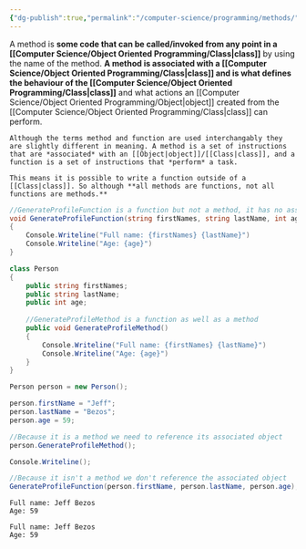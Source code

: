```yaml
---
{"dg-publish":true,"permalink":"/computer-science/programming/methods/","tags":["#beginner","intermediate","unfinished"]}
---
```


A method is **some code that can be called/invoked from any point in a [[Computer Science/Object Oriented Programming/Class\|class]]** by using the name of the method. **A method is associated with a [[Computer Science/Object Oriented Programming/Class\|class]] and is what defines the behaviour of the [[Computer Science/Object Oriented Programming/Class\|class]]** and what actions an [[Computer Science/Object Oriented Programming/Object\|object]] created from the [[Computer Science/Object Oriented Programming/Class\|class]] can perform.

```ad-warning
Although the terms method and function are used interchangably they are slightly different in meaning. A method is a set of instructions that are *associated* with an [[Object|object]]/[[Class|class]], and a function is a set of instructions that *perform* a task. 

This means it is possible to write a function outside of a [[Class|class]]. So although **all methods are functions, not all functions are methods.**
```
```csharp
//GenerateProfileFunction is a function but not a method, it has no associated class
void GenerateProfileFunction(string firstNames, string lastName, int age)
{
	Console.Writeline("Full name: {firstNames} {lastName}")
	Console.Writeline("Age: {age}")
}

class Person 
{
	public string firstNames;
	public string lastName;
	public int age;
	
	//GenerateProfileMethod is a function as well as a method
	public void GenerateProfileMethod()
	{
		Console.Writeline("Full name: {firstNames} {lastName}")
		Console.Writeline("Age: {age}")
	}
}

Person person = new Person();

person.firstName = "Jeff";
person.lastName = "Bezos";
person.age = 59;

//Because it is a method we need to reference its associated object
person.GenerateProfileMethod();

Console.Writeline();

//Because it isn't a method we don't reference the associated object
GenerateProfileFunction(person.firstName, person.lastName, person.age);

```
```output
Full name: Jeff Bezos
Age: 59

Full name: Jeff Bezos
Age: 59
```

